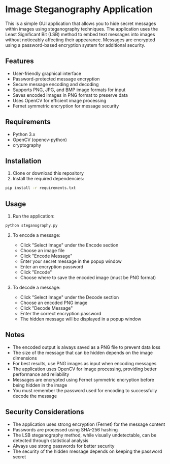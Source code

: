 # Image Steganography Application

This is a simple GUI application that allows you to hide secret messages within images using steganography techniques. The application uses the Least Significant Bit (LSB) method to embed text messages into images without noticeably affecting their appearance. Messages are encrypted using a password-based encryption system for additional security.

## Features

- User-friendly graphical interface
- Password-protected message encryption
- Secure message encoding and decoding
- Supports PNG, JPG, and BMP image formats for input
- Saves encoded images in PNG format to preserve data
- Uses OpenCV for efficient image processing
- Fernet symmetric encryption for message security

## Requirements

- Python 3.x
- OpenCV (opencv-python)
- cryptography

## Installation

1. Clone or download this repository
2. Install the required dependencies:
```bash
pip install -r requirements.txt
```

## Usage

1. Run the application:
```bash
python steganography.py
```

2. To encode a message:
   - Click "Select Image" under the Encode section
   - Choose an image file
   - Click "Encode Message"
   - Enter your secret message in the popup window
   - Enter an encryption password
   - Click "Encode"
   - Choose where to save the encoded image (must be PNG format)

3. To decode a message:
   - Click "Select Image" under the Decode section
   - Choose an encoded PNG image
   - Click "Decode Message"
   - Enter the correct encryption password
   - The hidden message will be displayed in a popup window

## Notes

- The encoded output is always saved as a PNG file to prevent data loss
- The size of the message that can be hidden depends on the image dimensions
- For best results, use PNG images as input when encoding messages
- The application uses OpenCV for image processing, providing better performance and reliability
- Messages are encrypted using Fernet symmetric encryption before being hidden in the image
- You must remember the password used for encoding to successfully decode the message

## Security Considerations

- The application uses strong encryption (Fernet) for the message content
- Passwords are processed using SHA-256 hashing
- The LSB steganography method, while visually undetectable, can be detected through statistical analysis
- Always use strong passwords for better security
- The security of the hidden message depends on keeping the password secret 